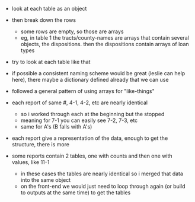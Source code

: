 - look at each table as an object
- then break down the rows
	- some rows are empty, so those are arrays
	- eg, in table 1 the tracts/county-names are arrays that contain several objects, the dispositions. then the dispositions contain arrays of loan types
- try to look at each table like that

- if possible a consistent naming scheme would be great (leslie can help here), there maybe a dictionary defined already that we can use

- followed a general pattern of using arrays for "like-things"

- each report of same #, 4-1, 4-2, etc are nearly identical
	- so i worked through each at the beginning but the stopped
	- meaning for 7-1 you can easily see 7-2, 7-3, etc
	- same for A's (B falls with A's)

- each report give a representation of the data, enough to get the structure, there is more

- some reports contain 2 tables, one with counts and then one with values, like 11-1
	- in these cases the tables are nearly identical so i merged that data into the same object
	- on the front-end we would just need to loop through again (or build to outputs at the same time) to get the tables